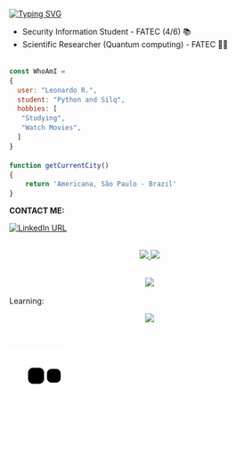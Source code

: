 
 <div align="left">
 
[![Typing SVG](https://readme-typing-svg.herokuapp.com?size=26&duration=2500&color=FFFFFF&background=00FF8E00&left=true&multiline=true&width=650&height=140&lines=Hi!+I'm+Léo,+;student+developer!;Feel+free+to+take+a+look+my+repositories.+)](https://git.io/typing-svg)
</div>

- Security Information Student - FATEC (4/6) 📚
- Scientific Researcher (Quantum computing) - FATEC 👨‍💼 

```javascript
 
const WhoAmI = 
{
  user: "Leonardo R.",
  student: "Python and Silq",
  hobbies: [
   "Studying",
   "Watch Movies",
  ]
}
	
function getCurrentCity() 
{
	return 'Americana, São Paulo - Brazil'
}

 ```
 
**CONTACT ME:**

[![LinkedIn URL](https://img.shields.io/badge/-LinkedIn-%230077B5?style=for-the-badge&logo=linkedin&logoColor=white)](https://www.linkedin.com/in/leonardo-r2022)

<br>

<!--Visit counter: <br>
<img src="https://profile-counter.glitch.me/LeoNardoRR/count.svg" />
-->

<div align="center">
  <a href="https://github.com/LeoNardoRR">
  <img height="140em" src="https://github-readme-stats.vercel.app/api?username=LeoNardoRR&show_icons=true&theme=dracula&include_all_commits=true&count_private=true"/>
  <img height="140em" src="https://github-readme-stats.vercel.app/api/top-langs/?username=LeoNardoRR&layout=compact&langs_count=7&theme=dracula"/>
</div>
  
</br>

<p align="center">
  <a href="https://skillicons.dev">
    <img src="https://skillicons.dev/icons?i=html,css,js,python"/>
  </a>
</p>
 
Learning:

 <p align="center">
  <a href="https://skillicons.dev">
    <img src="https://skillicons.dev/icons?i=mysql,nodejs"/>
  </a>
</p>
 
</div><br/>
  
![Snake eif](https://github.com/LeoNardoRR/LeoNardoRR/blob/output/github-contribution-grid-snake.svg)
